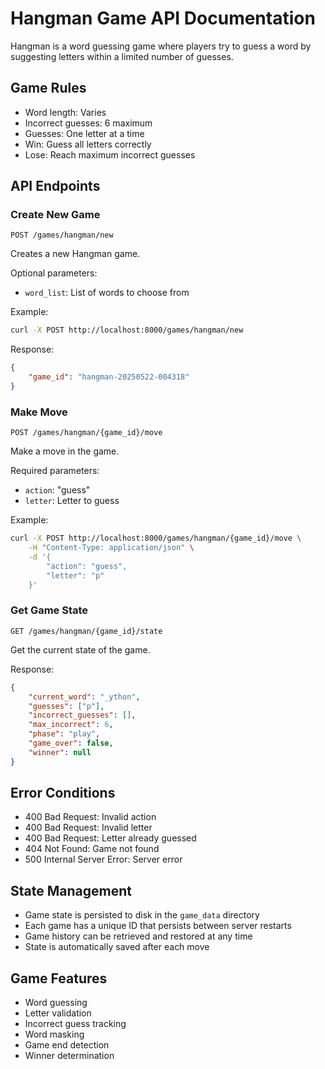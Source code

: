 # Hangman Game API Documentation

Hangman is a word guessing game where players try to guess a word by suggesting letters within a limited number of guesses.

## Game Rules

- Word length: Varies
- Incorrect guesses: 6 maximum
- Guesses: One letter at a time
- Win: Guess all letters correctly
- Lose: Reach maximum incorrect guesses

## API Endpoints

### Create New Game
```http
POST /games/hangman/new
```

Creates a new Hangman game.

Optional parameters:
- `word_list`: List of words to choose from

Example:
```bash
curl -X POST http://localhost:8000/games/hangman/new
```

Response:
```json
{
    "game_id": "hangman-20250522-004318"
}
```

### Make Move
```http
POST /games/hangman/{game_id}/move
```

Make a move in the game.

Required parameters:
- `action`: "guess"
- `letter`: Letter to guess

Example:
```bash
curl -X POST http://localhost:8000/games/hangman/{game_id}/move \
    -H "Content-Type: application/json" \
    -d '{
        "action": "guess",
        "letter": "p"
    }'
```

### Get Game State
```http
GET /games/hangman/{game_id}/state
```

Get the current state of the game.

Response:
```json
{
    "current_word": "_ython",
    "guesses": ["p"],
    "incorrect_guesses": [],
    "max_incorrect": 6,
    "phase": "play",
    "game_over": false,
    "winner": null
}
```

## Error Conditions

- 400 Bad Request: Invalid action
- 400 Bad Request: Invalid letter
- 400 Bad Request: Letter already guessed
- 404 Not Found: Game not found
- 500 Internal Server Error: Server error

## State Management

- Game state is persisted to disk in the `game_data` directory
- Each game has a unique ID that persists between server restarts
- Game history can be retrieved and restored at any time
- State is automatically saved after each move

## Game Features

- Word guessing
- Letter validation
- Incorrect guess tracking
- Word masking
- Game end detection
- Winner determination
